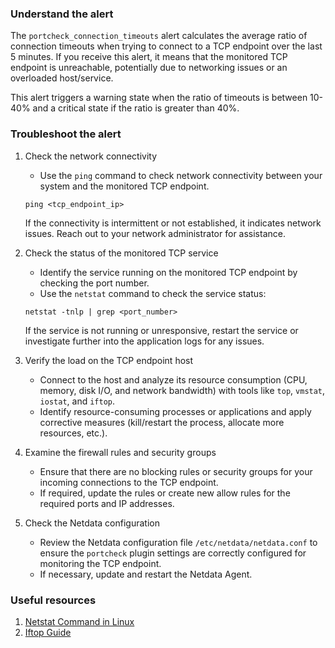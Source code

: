 ### Understand the alert

The `portcheck_connection_timeouts` alert calculates the average ratio of connection timeouts when trying to connect to a TCP endpoint over the last 5 minutes. If you receive this alert, it means that the monitored TCP endpoint is unreachable, potentially due to networking issues or an overloaded host/service.

This alert triggers a warning state when the ratio of timeouts is between 10-40% and a critical state if the ratio is greater than 40%.

### Troubleshoot the alert

1. Check the network connectivity
   - Use the `ping` command to check network connectivity between your system and the monitored TCP endpoint.
   ```
   ping <tcp_endpoint_ip>
   ```
   If the connectivity is intermittent or not established, it indicates network issues. Reach out to your network administrator for assistance.

2. Check the status of the monitored TCP service
   - Identify the service running on the monitored TCP endpoint by checking the port number.
   - Use the `netstat` command to check the service status:

   ```
   netstat -tnlp | grep <port_number>
   ```
   If the service is not running or unresponsive, restart the service or investigate further into the application logs for any issues.

3. Verify the load on the TCP endpoint host
   - Connect to the host and analyze its resource consumption (CPU, memory, disk I/O, and network bandwidth) with tools like `top`, `vmstat`, `iostat`, and `iftop`.
   - Identify resource-consuming processes or applications and apply corrective measures (kill/restart the process, allocate more resources, etc.).

4. Examine the firewall rules and security groups
   - Ensure that there are no blocking rules or security groups for your incoming connections to the TCP endpoint.
   - If required, update the rules or create new allow rules for the required ports and IP addresses.

5. Check the Netdata configuration
   - Review the Netdata configuration file `/etc/netdata/netdata.conf` to ensure the `portcheck` plugin settings are correctly configured for monitoring the TCP endpoint.
   - If necessary, update and restart the Netdata Agent.

### Useful resources

1. [Netstat Command in Linux](https://www.tecmint.com/20-netstat-commands-for-linux-network-management/)
2. [Iftop Guide](https://www.tecmint.com/iftop-linux-network-bandwidth-monitoring-tool/)
